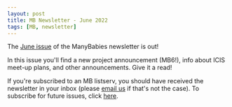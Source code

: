 ```yaml
---
layout: post
title: MB Newsletter - June 2022
tags: [MB, newsletter]
---
```


The [June issue](https://mailchi.mp/7787d7a73886/mb-newsletter-june) of the ManyBabies newsletter is out! 

In this issue you'll find a new project announcement (MB6!), info about ICIS meet-up plans, and other announcements. Give it a read!

If you're subscribed to an MB listserv, you should have received the newsletter in your inbox (please [email us](mailto:manybabiesconsortium@gmail.com) if that's not the case). To subscribe for future issues, click [here](https://t.co/7zxifYO7qN?amp=1).